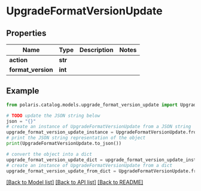 <!--

 Licensed to the Apache Software Foundation (ASF) under one
 or more contributor license agreements.  See the NOTICE file
 distributed with this work for additional information
 regarding copyright ownership.  The ASF licenses this file
 to you under the Apache License, Version 2.0 (the
 "License"); you may not use this file except in compliance
 with the License.  You may obtain a copy of the License at

   http://www.apache.org/licenses/LICENSE-2.0

 Unless required by applicable law or agreed to in writing,
 software distributed under the License is distributed on an
 "AS IS" BASIS, WITHOUT WARRANTIES OR CONDITIONS OF ANY
 KIND, either express or implied.  See the License for the
 specific language governing permissions and limitations
 under the License.

-->
# UpgradeFormatVersionUpdate

## Properties

Name | Type | Description | Notes
------------ | ------------- | ------------- | -------------
**action** | **str** |  | 
**format_version** | **int** |  | 

## Example

```python
from polaris.catalog.models.upgrade_format_version_update import UpgradeFormatVersionUpdate

# TODO update the JSON string below
json = "{}"
# create an instance of UpgradeFormatVersionUpdate from a JSON string
upgrade_format_version_update_instance = UpgradeFormatVersionUpdate.from_json(json)
# print the JSON string representation of the object
print(UpgradeFormatVersionUpdate.to_json())

# convert the object into a dict
upgrade_format_version_update_dict = upgrade_format_version_update_instance.to_dict()
# create an instance of UpgradeFormatVersionUpdate from a dict
upgrade_format_version_update_from_dict = UpgradeFormatVersionUpdate.from_dict(upgrade_format_version_update_dict)
```
[[Back to Model list]](../README.md#documentation-for-models) [[Back to API list]](../README.md#documentation-for-api-endpoints) [[Back to README]](../README.md)


